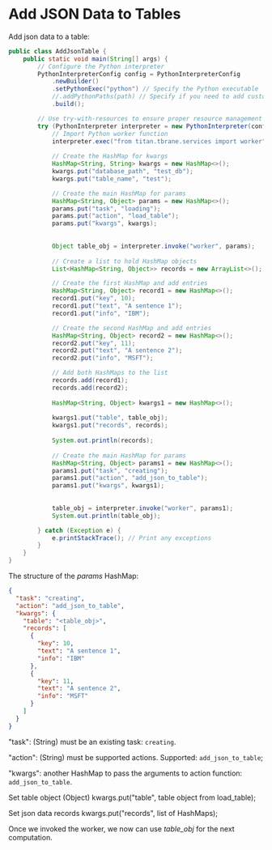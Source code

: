 # Add JSON Data to Tables


Add json data to a table:

```JAVA
public class AddJsonTable {
    public static void main(String[] args) {
        // Configure the Python interpreter
        PythonInterpreterConfig config = PythonInterpreterConfig
            .newBuilder()
            .setPythonExec("python") // Specify the Python executable
            //.addPythonPaths(path) // Specify if you need to add custom paths
            .build();

        // Use try-with-resources to ensure proper resource management
        try (PythonInterpreter interpreter = new PythonInterpreter(config)) {
            // Import Python worker function
            interpreter.exec("from titan.tbrane.services import worker");
            
            // Create the HashMap for kwargs
            HashMap<String, String> kwargs = new HashMap<>();
            kwargs.put("database_path", "test_db");
            kwargs.put("table_name", "test");

            // Create the main HashMap for params
            HashMap<String, Object> params = new HashMap<>();
            params.put("task", "loading");
            params.put("action", "load_table");
            params.put("kwargs", kwargs);
            
            
            Object table_obj = interpreter.invoke("worker", params);
            
            // Create a list to hold HashMap objects
            List<HashMap<String, Object>> records = new ArrayList<>();

            // Create the first HashMap and add entries
            HashMap<String, Object> record1 = new HashMap<>();
            record1.put("key", 10);
            record1.put("text", "A sentence 1");
            record1.put("info", "IBM");

            // Create the second HashMap and add entries
            HashMap<String, Object> record2 = new HashMap<>();
            record2.put("key", 11);
            record2.put("text", "A sentence 2");
            record2.put("info", "MSFT");

            // Add both HashMaps to the list
            records.add(record1);
            records.add(record2);
            
            HashMap<String, Object> kwargs1 = new HashMap<>();
            
            kwargs1.put("table", table_obj);
            kwargs1.put("records", records);
            
            System.out.println(records);
            
            // Create the main HashMap for params
            HashMap<String, Object> params1 = new HashMap<>();
            params1.put("task", "creating");
            params1.put("action", "add_json_to_table");
            params1.put("kwargs", kwargs1);
            
            
            table_obj = interpreter.invoke("worker", params1);
            System.out.println(table_obj);

        } catch (Exception e) {
            e.printStackTrace(); // Print any exceptions
        }
    }
}
```

The structure of the *params* HashMap:

```JSON
{
  "task": "creating",
  "action": "add_json_to_table",
  "kwargs": {
    "table": "<table_obj>",
    "records": [
      {
        "key": 10,
        "text": "A sentence 1",
        "info": "IBM"
      },
      {
        "key": 11,
        "text": "A sentence 2",
        "info": "MSFT"
      }
    ]
  }
}

```


"task": (String) must be an existing task: `creating`.

"action": (String) must be supported actions. Supported: `add_json_to_table`;

"kwargs": another HashMap to pass the arguments to action function: `add_json_to_table`.

Set table object (Object)
kwargs.put("table", table object from load_table);

Set json data records
kwargs.put("records", list of HashMaps);

Once we invoked the worker, we now can use *table_obj* for the next computation.

